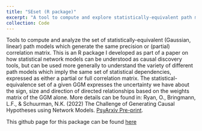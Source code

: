 ```yaml
---
title: "SEset (R package)"
excerpt: "A tool to compute and explore statistically-equivalent path models based on GGMs. Github page: <https://github.com/ryanoisin/SEset>"
collection: Code
---
```


Tools to compute and analyze the set of statistically-equivalent (Gaussian, linear) path models which generate the same precision or (partial) correlation matrix.
This is an R package I developed as part of a paper on how statistical network models can be understood as causal discovery tools, but can be used more generally to understand the variety of different path models which imply the same set of statistical dependencies, expressed as either a partial or full correlation matrix. The statistical-equivalence set of a given GGM expresses the uncertainty we have about the sign, size and direction of directed relationships based on the weights matrix of the GGM alone. More details can be found in: Ryan, O., Bringmann, L.F., & Schuurman, N.K. (2022) The Challenge of Generating Causal Hypotheses using Network Models. [PsyArxiv Pre-print](https://psyarxiv.com/ryg69/).

This github page for this package can be found [here](https://github.com/ryanoisin/SEset) 

